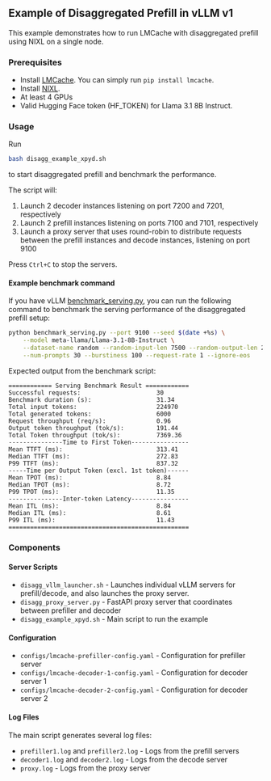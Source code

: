 ## Example of Disaggregated Prefill in vLLM v1

This example demonstrates how to run LMCache with disaggregated prefill using NIXL on a single node.

### Prerequisites

- Install [LMCache](https://github.com/LMCache/LMCache). You can simply run `pip install lmcache`.
- Install [NIXL](https://github.com/ai-dynamo/nixl).
- At least 4 GPUs
- Valid Hugging Face token (HF_TOKEN) for Llama 3.1 8B Instruct.

### Usage

Run
```bash
bash disagg_example_xpyd.sh
```

to start disaggregated prefill and benchmark the performance.

The script will:

1. Launch 2 decoder instances listening on port 7200 and 7201, respectively
2. Launch 2 prefill instances listening on ports 7100 and 7101, respectively
3. Launch a proxy server that uses round-robin to distribute requests between the prefill instances and decode instances, listening on port 9100

Press `Ctrl+C` to stop the servers.

#### Example benchmark command

If you have vLLM [benchmark_serving.py](https://github.com/vllm-project/vllm/blob/main/benchmarks/benchmark_serving.py), you can run the following command to benchmark the serving performance of the disaggregated prefill setup:

```bash
python benchmark_serving.py --port 9100 --seed $(date +%s) \
    --model meta-llama/Llama-3.1-8B-Instruct \
    --dataset-name random --random-input-len 7500 --random-output-len 200 \
    --num-prompts 30 --burstiness 100 --request-rate 1 --ignore-eos
```

Expected output from the benchmark script:

```plaintext
============ Serving Benchmark Result ============
Successful requests:                     30
Benchmark duration (s):                  31.34
Total input tokens:                      224970
Total generated tokens:                  6000
Request throughput (req/s):              0.96
Output token throughput (tok/s):         191.44
Total Token throughput (tok/s):          7369.36
---------------Time to First Token----------------
Mean TTFT (ms):                          313.41
Median TTFT (ms):                        272.83
P99 TTFT (ms):                           837.32
-----Time per Output Token (excl. 1st token)------
Mean TPOT (ms):                          8.84
Median TPOT (ms):                        8.72
P99 TPOT (ms):                           11.35
---------------Inter-token Latency----------------
Mean ITL (ms):                           8.84
Median ITL (ms):                         8.61
P99 ITL (ms):                            11.43
==================================================
```

### Components

#### Server Scripts
- `disagg_vllm_launcher.sh` - Launches individual vLLM servers for prefill/decode, and also launches the proxy server.
- `disagg_proxy_server.py` - FastAPI proxy server that coordinates between prefiller and decoder
- `disagg_example_xpyd.sh` - Main script to run the example

#### Configuration
- `configs/lmcache-prefiller-config.yaml` - Configuration for prefiller server
- `configs/lmcache-decoder-1-config.yaml` - Configuration for decoder server 1
- `configs/lmcache-decoder-2-config.yaml` - Configuration for decoder server 2

#### Log Files
The main script generates several log files:
- `prefiller1.log` and `prefiller2.log` - Logs from the prefill servers
- `decoder1.log` and `decoder2.log` - Logs from the decode server
- `proxy.log` - Logs from the proxy server
